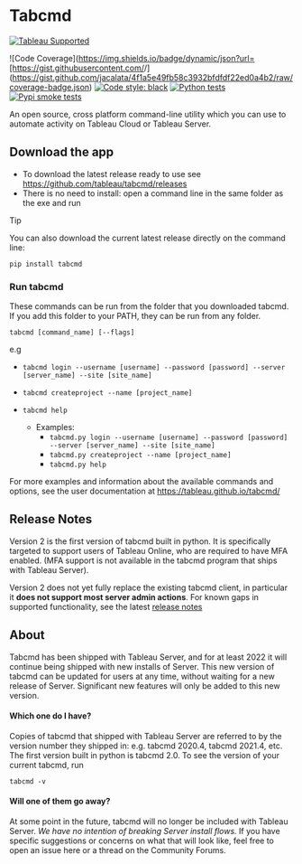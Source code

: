 # Tabcmd

[![Tableau Supported](https://img.shields.io/badge/Support%20Level-Tableau%20Supported-53bd92.svg)](https://www.tableau.com/support-levels-it-and-developer-tools)

![Code Coverage](https://img.shields.io/badge/dynamic/json?url=[https://gist.githubusercontent.com/<user>/<gist-ID>](https://gist.github.com/jacalata/4f1a5e49fb58c3932bfdfdf22ed0a4b2/raw/coverage-badge.json)
[![Code style: black](https://img.shields.io/badge/code%20style-black-000000.svg)](https://github.com/psf/black)
[![Python tests](https://github.com/tableau/tabcmd/actions/workflows/run-tests.yml/badge.svg)](https://github.com/tableau/tabcmd/actions/workflows/run-tests.yml)
[![Pypi smoke tests](https://github.com/tableau/tabcmd/actions/workflows/python-app.yml/badge.svg)](https://github.com/tableau/tabcmd/actions/workflows/python-app.yml)

An open source, cross platform command-line utility which you can use to automate activity on Tableau Cloud or Tableau Server.


## Download the app
* To download the latest release ready to use see https://github.com/tableau/tabcmd/releases
* There is no need to install: open a command line in the same folder as the exe and run


> [!TIP]
> You can also download the current latest release directly on the command line: 
> ```shell
> pip install tabcmd
> ```


### Run tabcmd

These commands can be run from the folder that you downloaded tabcmd. If you add this folder to your PATH, they can be run from any folder.
```shell
tabcmd [command_name] [--flags]
```
e.g 
* `tabcmd login --username [username] --password [password] --server [server_name] --site [site_name]`
* `tabcmd createproject --name [project_name]`
* `tabcmd help`


    * Examples:
        * `tabcmd.py login --username [username] --password [password] --server [server_name] --site [site_name]`
        * `tabcmd.py createproject --name [project_name]`
        * `tabcmd.py help`
        
For more examples and information about the available commands and options, 
see the user documentation at https://tableau.github.io/tabcmd/


## Release Notes
Version 2 is the first version of tabcmd built in python. 
It is specifically targeted to support users of Tableau Online, who are required to have MFA enabled. 
(MFA support is not available in the tabcmd program that ships with Tableau Server). 

Version 2 does not yet fully replace the existing tabcmd client, in particular it **does not support most server admin actions**.
For known gaps in supported functionality, see the latest [release notes](https://github.com/tableau/tabcmd/releases)

## About

Tabcmd has been shipped with Tableau Server, and for at least 2022 it will continue being shipped with new installs of Server. 
This new version of tabcmd can be updated for users at any time, without waiting for a new release of Server. 
Significant new features will only be added to this new version.

#### Which one do I have?
Copies of tabcmd that shipped with Tableau Server are referred to by the version number they shipped in: e.g. tabcmd 2020.4, tabcmd 2021.4, etc. The first version built in python is tabcmd 2.0. To see the version of your current tabcmd, run 

`tabcmd -v`

#### Will one of them go away? 
At some point in the future, tabcmd will no longer be included with Tableau Server. 
*We have no intention of breaking Server install flows.* 
If you have specific suggestions or concerns on what that will look like, feel free to open an issue here or a thread on the Community Forums.

